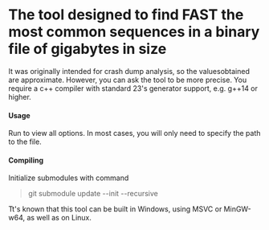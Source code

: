 # The tool designed to find FAST the most common sequences in a binary file of gigabytes in size

It was originally intended for crash dump analysis, so the values ​​obtained are approximate.
However, you can ask the tool to be more precise.
You require a c++ compiler with standard 23's generator support, e.g. g++14 or higher.

#### Usage

Run to view all options. In most cases, you will only need to specify the path to the file.

#### Compiling

Initialize submodules with command
>git submodule update --init --recursive

Tt's known that this tool can be built in Windows, using MSVC or MinGW-w64,
as well as on Linux.
